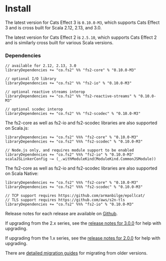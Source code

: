 # Install

The latest version for Cats Effect 3 is `0.10.0-M3`, which supports Cats Effect 3 and is cross built for Scala 2.12, 2.13, and 3.0.

The latest version for Cats Effect 2 is `2.5.10`, which supports Cats Effect 2 and is similarly cross built for various Scala versions.

### Dependencies <!-- {docsify-ignore} -->

```
// available for 2.12, 2.13, 3.0
libraryDependencies += "co.fs2" %% "fs2-core" % "0.10.0-M3"

// optional I/O library
libraryDependencies += "co.fs2" %% "fs2-io" % "0.10.0-M3"

// optional reactive streams interop
libraryDependencies += "co.fs2" %% "fs2-reactive-streams" % "0.10.0-M3"

// optional scodec interop
libraryDependencies += "co.fs2" %% "fs2-scodec" % "0.10.0-M3"
```

The fs2-core as well as fs2-io and fs2-scodec libraries are also supported on Scala.js:

```
libraryDependencies += "co.fs2" %%% "fs2-core" % "0.10.0-M3"
libraryDependencies += "co.fs2" %%% "fs2-scodec" % "0.10.0-M3"

// Node.js only, and requires module support to be enabled
libraryDependencies += "co.fs2" %%% "fs2-io" % "0.10.0-M3"
scalaJSLinkerConfig ~= (_.withModuleKind(ModuleKind.CommonJSModule)) 
```

The fs2-core as well as fs2-io and fs2-scodec libraries are also supported on Scala Native:
```
libraryDependencies += "co.fs2" %%% "fs2-core" % "0.10.0-M3"
libraryDependencies += "co.fs2" %%% "fs2-scodec" % "0.10.0-M3"

// TCP support requires https://github.com/armanbilge/epollcat/
// TLS support requires https://github.com/aws/s2n-tls
libraryDependencies += "co.fs2" %%% "fs2-io" % "0.10.0-M3"
```

Release notes for each release are available on [Github](https://github.com/typelevel/fs2/releases/).

If upgrading from the 2.x series, see the [release notes for 3.0.0](https://github.com/typelevel/fs2/releases/tag/v3.0.0) for help with upgrading.

If upgrading from the 1.x series, see the [release notes for 2.0.0](https://github.com/typelevel/fs2/releases/tag/v2.0.0) for help with upgrading.

There are [detailed migration guides](https://github.com/typelevel/fs2/blob/main/docs/) for migrating from older versions.
